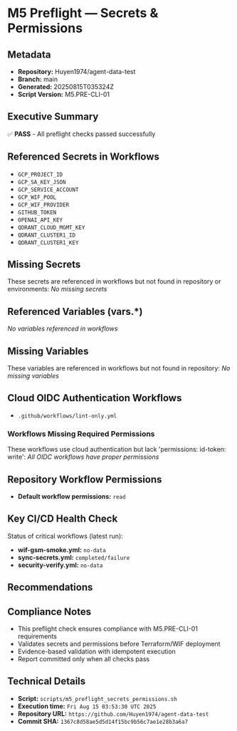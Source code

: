 # M5 Preflight — Secrets & Permissions

## Metadata
- **Repository:** Huyen1974/agent-data-test
- **Branch:** main
- **Generated:** 20250815T035324Z
- **Script Version:** M5.PRE-CLI-01

## Executive Summary
✅ **PASS** - All preflight checks passed successfully

## Referenced Secrets in Workflows
- `GCP_PROJECT_ID`
- `GCP_SA_KEY_JSON`
- `GCP_SERVICE_ACCOUNT`
- `GCP_WIF_POOL`
- `GCP_WIF_PROVIDER`
- `GITHUB_TOKEN`
- `OPENAI_API_KEY`
- `QDRANT_CLOUD_MGMT_KEY`
- `QDRANT_CLUSTER1_ID`
- `QDRANT_CLUSTER1_KEY`

## Missing Secrets
These secrets are referenced in workflows but not found in repository or environments:
_No missing secrets_

## Referenced Variables (vars.*)
_No variables referenced in workflows_

## Missing Variables
These variables are referenced in workflows but not found in repository:
_No missing variables_

## Cloud OIDC Authentication Workflows
- `.github/workflows/lint-only.yml`

### Workflows Missing Required Permissions
These workflows use cloud authentication but lack 'permissions: id-token: write':
_All OIDC workflows have proper permissions_

## Repository Workflow Permissions
- **Default workflow permissions:** `read`

## Key CI/CD Health Check
Status of critical workflows (latest run):
- **wif-gsm-smoke.yml:** `no-data`
- **sync-secrets.yml:** `completed/failure`
- **security-verify.yml:** `no-data`

## Recommendations
## Compliance Notes
- This preflight check ensures compliance with M5.PRE-CLI-01 requirements
- Validates secrets and permissions before Terraform/WIF deployment
- Evidence-based validation with idempotent execution
- Report committed only when all checks pass

## Technical Details
- **Script:** `scripts/m5_preflight_secrets_permissions.sh`
- **Execution time:** `Fri Aug 15 03:53:30 UTC 2025`
- **Repository URL:** `https://github.com/Huyen1974/agent-data-test`
- **Commit SHA:** `1367c8d58ae5d5d14f15bc9b56c7ae1e28b3a6a7`
